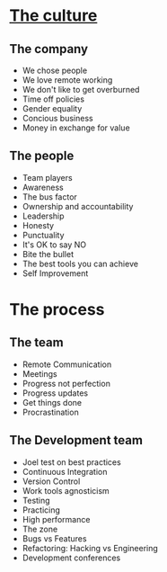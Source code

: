 # [The culture](./culture.md)

## The company

* We chose people
* We love remote working
* We don't like to get overburned
* Time off policies
* Gender equality
* Concious business
* Money in exchange for value

## The people

* Team players
* Awareness
* The bus factor
* Ownership and accountability
* Leadership
* Honesty
* Punctuality
* It's OK to say NO
* Bite the bullet
* The best tools you can achieve
* Self Improvement

# The process

## The team

* Remote Communication
* Meetings
* Progress not perfection
* Progress updates
* Get things done
* Procrastination

## The Development team

* Joel test on best practices
* Continuous Integration
* Version Control
* Work tools agnosticism
* Testing
* Practicing
* High performance
* The zone
* Bugs vs Features
* Refactoring: Hacking vs Engineering
* Development conferences
